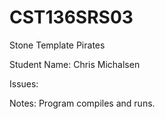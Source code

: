 # CST136SRS03

Stone Template Pirates

Student Name: Chris Michalsen

Issues: 

Notes: Program compiles and runs. 
